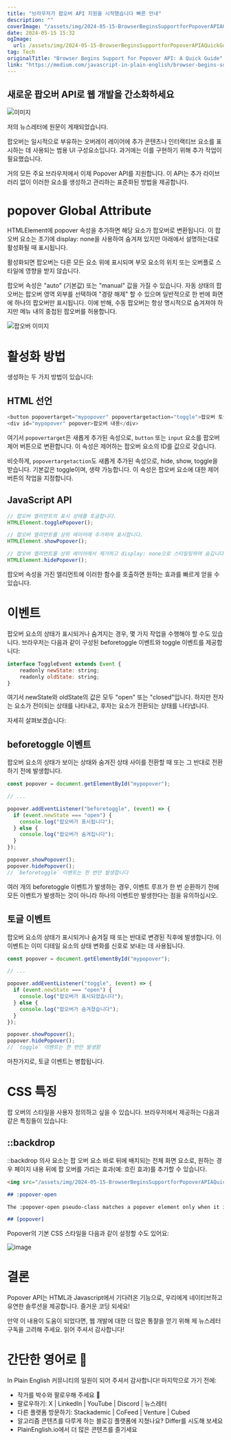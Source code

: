 ```yaml
---
title: "브라우저가 팝오버 API 지원을 시작했습니다 빠른 안내"
description: ""
coverImage: "/assets/img/2024-05-15-BrowserBeginsSupportforPopoverAPIAQuickGuide_0.png"
date: 2024-05-15 15:32
ogImage: 
  url: /assets/img/2024-05-15-BrowserBeginsSupportforPopoverAPIAQuickGuide_0.png
tag: Tech
originalTitle: "Browser Begins Support for Popover API: A Quick Guide"
link: "https://medium.com/javascript-in-plain-english/browser-begins-support-for-popover-api-a-quick-guide-c02db5f5d312"
---
```



## 새로운 팝오버 API로 웹 개발을 간소화하세요

![이미지](/assets/img/2024-05-15-BrowserBeginsSupportforPopoverAPIAQuickGuide_0.png)

저의 뉴스레터에 원문이 게재되었습니다.

팝오버는 일시적으로 부유하는 오버레이 레이어에 추가 콘텐츠나 인터랙티브 요소를 표시하는 데 사용되는 범용 UI 구성요소입니다. 과거에는 이를 구현하기 위해 추가 작업이 필요했습니다.



거의 모든 주요 브라우저에서 이제 Popover API를 지원합니다. 이 API는 추가 라이브러리 없이 이러한 요소를 생성하고 관리하는 표준화된 방법을 제공합니다.

# popover Global Attribute

HTMLElement에 popover 속성을 추가하면 해당 요소가 팝오버로 변환됩니다. 이 팝오버 요소는 초기에 display: none을 사용하여 숨겨져 있지만 아래에서 설명하는대로 활성화될 때 표시됩니다.

활성화되면 팝오버는 다른 모든 요소 위에 표시되며 부모 요소의 위치 또는 오버플로 스타일에 영향을 받지 않습니다.



팝오버 속성은 "auto" (기본값) 또는 "manual" 값을 가질 수 있습니다. 자동 상태의 팝오버는 팝오버 영역 외부를 선택하여 "경량 해제" 할 수 있으며 일반적으로 한 번에 화면에 하나의 팝오버만 표시됩니다. 이에 반해, 수동 팝오버는 항상 명시적으로 숨겨져야 하지만 메뉴 내의 중첩된 팝오버를 허용합니다.

![팝오버 이미지](/assets/img/2024-05-15-BrowserBeginsSupportforPopoverAPIAQuickGuide_1.png)

# 활성화 방법

생성하는 두 가지 방법이 있습니다:



## HTML 선언

```js
<button popovertarget="mypopover" popovertargetaction="toggle">팝오버 토글</button>
<div id="mypopover" popover>팝오버 내용</div>
```

여기서 `popovertarget`은 새롭게 추가된 속성으로, `button` 또는 `input` 요소를 팝오버 제어 버튼으로 변환합니다. 이 속성은 제어하는 팝오버 요소의 ID를 값으로 갖습니다.

비슷하게, `popovertargetaction`도 새롭게 추가된 속성으로, hide, show, toggle을 받습니다. 기본값은 toggle이며, 생략 가능합니다. 이 속성은 팝오버 요소에 대한 제어 버튼의 작업을 지정합니다.



## JavaScript API

```js
// 팝오버 엘리먼트의 표시 상태를 토글합니다.
HTMLElement.togglePopover();

// 팝오버 엘리먼트를 상위 레이어에 추가하여 표시합니다.
HTMLElement.showPopover();

// 팝오버 엘리먼트를 상위 레이어에서 제거하고 display: none으로 스타일링하여 숨깁니다.
HTMLElement.hidePopover();
```

팝오버 속성을 가진 엘리먼트에 이러한 함수를 호출하면 원하는 효과를 빠르게 얻을 수 있습니다.

# 이벤트



팝오버 요소의 상태가 표시되거나 숨겨지는 경우, 몇 가지 작업을 수행해야 할 수도 있습니다. 브라우저는 다음과 같이 구성된 beforetoggle 이벤트와 toggle 이벤트를 제공합니다:

```js
interface ToggleEvent extends Event {
    readonly newState: string;
    readonly oldState: string;
}
```

여기서 newState와 oldState의 값은 모두 "open" 또는 "closed"입니다. 하지만 전자는 요소가 전이되는 상태를 나타내고, 후자는 요소가 전환되는 상태를 나타냅니다.

자세히 살펴보겠습니다:



## beforetoggle 이벤트

팝오버 요소의 상태가 보이는 상태와 숨겨진 상태 사이를 전환할 때 또는 그 반대로 전환하기 전에 발생합니다.

```js
const popover = document.getElementById("mypopover");

// ...

popover.addEventListener("beforetoggle", (event) => {
  if (event.newState === "open") {
    console.log("팝오버가 표시됩니다");
  } else {
    console.log("팝오버가 숨겨집니다");
  }
});

popover.showPopover();
popover.hidePopover();
// `beforetoggle` 이벤트는 한 번만 발생합니다
```

여러 개의 beforetoggle 이벤트가 발생하는 경우, 이벤트 루프가 한 번 순환하기 전에 모든 이벤트가 발생하는 것이 아니라 하나의 이벤트만 발생한다는 점을 유의하십시오.



## 토글 이벤트

팝오버 요소의 상태가 표시되거나 숨겨질 때 또는 반대로 변경된 직후에 발생합니다. 이 이벤트는 이미 디테일 요소의 상태 변화를 신호로 보내는 데 사용됩니다.

```js
const popover = document.getElementById("mypopover");

// ...

popover.addEventListener("toggle", (event) => {
  if (event.newState === "open") {
    console.log("팝오버가 표시되었습니다");
  } else {
    console.log("팝오버가 숨겨졌습니다");
  }
});

popover.showPopover();
popover.hidePopover();
// `toggle` 이벤트는 한 번만 발생함
```

마찬가지로, 토글 이벤트는 병합됩니다.



# CSS 특징

팝 오버의 스타일을 사용자 정의하고 싶을 수 있습니다. 브라우저에서 제공하는 다음과 같은 특징들이 있습니다:

## ::backdrop

::backdrop 의사 요소는 팝 오버 요소 바로 뒤에 배치되는 전체 화면 요소로, 원하는 경우 페이지 내용 뒤에 팝 오버를 가리는 효과(예: 흐린 효과)를 추가할 수 있습니다.



```markdown
<img src="/assets/img/2024-05-15-BrowserBeginsSupportforPopoverAPIAQuickGuide_2.png" />

## :popover-open

The :popover-open pseudo-class matches a popover element only when it is in the showing state — it can be used to style popover elements when they are showing.

## [popover]
```



Popover의 기본 CSS 스타일을 다음과 같이 설정할 수도 있어요:

![image](/assets/img/2024-05-15-BrowserBeginsSupportforPopoverAPIAQuickGuide_3.png)

# 결론

Popover API는 HTML과 Javascript에서 기다려온 기능으로, 우리에게 네이티브하고 유연한 솔루션을 제공합니다. 즐거운 코딩 되세요!



만약 이 내용이 도움이 되었다면, 웹 개발에 대한 더 많은 통찰을 얻기 위해 제 뉴스레터 구독을 고려해 주세요. 읽어 주셔서 감사합니다!

# 간단한 영어로 🚀

In Plain English 커뮤니티의 일원이 되어 주셔서 감사합니다! 마지막으로 가기 전에:

- 작가를 박수와 팔로우해 주세요 👏️️
- 팔로우하기: X | LinkedIn | YouTube | Discord | 뉴스레터
- 다른 플랫폼 방문하기: Stackademic | CoFeed | Venture | Cubed
- 알고리즘 콘텐츠를 다루게 하는 블로깅 플랫폼에 지쳤나요? Differ를 시도해 보세요
- PlainEnglish.io에서 더 많은 콘텐츠를 즐기세요